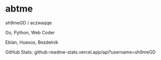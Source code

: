 # abtme

sh9meGD / aczwaqqe

Go, Python, Web Coder

Eblan, Huesos, Bezdelnik

GitHub Stats: github-readme-stats.vercel.app/api?username=sh9meGD
